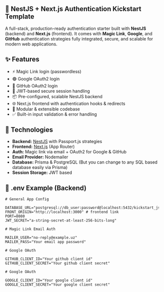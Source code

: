 ## 🔐 NestJS + Next.js Authentication Kickstart Template

A full-stack, production-ready authentication starter built with **NestJS** (backend) and **Next.js** (frontend). It comes with **Magic Link**, **Google**, and **GitHub** authentication strategies fully integrated, secure, and scalable for modern web applications.

## ✨ Features

- ⚡ Magic Link login (passwordless)
- 🟢 Google OAuth2 login
- 🐙 GitHub OAuth2 login
- 🔐 JWT-based secure session handling
- 📦 Pre-configured, scalable NestJS backend
- 🌐 Next.js frontend with authentication hooks & redirects
- 🧩 Modular & extensible codebase
- ✅ Built-in input validation & error handling

## 🚀 Technologies

- **Backend:** [NestJS](https://nestjs.com/) with Passport.js strategies
- **Frontend:** [Next.js](https://nextjs.org/) (App Router)
- **Auth:** Magic link via email + OAuth2 for Google & GitHub
- **Email Provider:** Nodemailer
- **Database:** Prisma & PostgreSQL (But you can change to any SQL based database easily via Prisma)
- **Session Storage:** JWT based

## 🧪 .env Example (Backend)

```env
# General App Config

DATABASE_URL="postgresql://db_user:password@localhost:5432/kickstart_js"
FRONT_ORIGIN="http://localhost:3000" # frontend link
PORT=8080
JWT_SECRET="a-string-secret-at-least-256-bits-long"

# Magic Link Email Auth

MAILER_USER="no-reply@example.uz"
MAILER_PASS="Your email app password"

# Google OAuth

GITHUB_CLIENT_ID="Your github client id"
GITHUB_CLIENT_SECRET="Your github client secret"

# Google OAuth

GOOGLE_CLIENT_ID="Your google client id"
GOOGLE_CLIENT_SECRET="Your google client secret"
